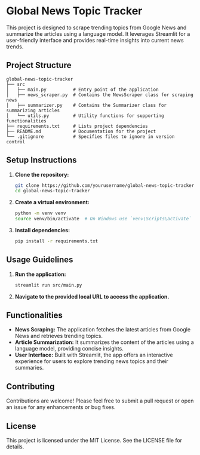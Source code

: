 # Global News Topic Tracker

This project is designed to scrape trending topics from Google News and summarize the articles using a language model. It leverages Streamlit for a user-friendly interface and provides real-time insights into current news trends.

## Project Structure

```
global-news-topic-tracker
├── src
│   ├── main.py          # Entry point of the application
│   ├── news_scraper.py  # Contains the NewsScraper class for scraping news
│   ├── summarizer.py    # Contains the Summarizer class for summarizing articles
│   └── utils.py         # Utility functions for supporting functionalities
├── requirements.txt     # Lists project dependencies
├── README.md            # Documentation for the project
└── .gitignore           # Specifies files to ignore in version control
```

## Setup Instructions

1. **Clone the repository:**
   ```bash
   git clone https://github.com/yourusername/global-news-topic-tracker.git
   cd global-news-topic-tracker
   ```

2. **Create a virtual environment:**
   ```bash
   python -m venv venv
   source venv/bin/activate  # On Windows use `venv\Scripts\activate`
   ```

3. **Install dependencies:**
   ```bash
   pip install -r requirements.txt
   ```

## Usage Guidelines

1. **Run the application:**
   ```bash
   streamlit run src/main.py
   ```

2. **Navigate to the provided local URL to access the application.**

## Functionalities

- **News Scraping:** The application fetches the latest articles from Google News and retrieves trending topics.
- **Article Summarization:** It summarizes the content of the articles using a language model, providing concise insights.
- **User Interface:** Built with Streamlit, the app offers an interactive experience for users to explore trending news topics and their summaries.

## Contributing

Contributions are welcome! Please feel free to submit a pull request or open an issue for any enhancements or bug fixes.

## License

This project is licensed under the MIT License. See the LICENSE file for details.